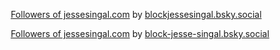 <section>
	<div class="holder center" style="width:fit-content; margin-right:auto; margin-left:auto; padding:0;">
		<p><a href="https://bsky.app/profile/blockjessesingal.bsky.social/lists/3lcnqjhhuax26" target="_blank">Followers of jessesingal.com</a> by <a href="https://bsky.app/profile/blockjessesingal.bsky.social" target="_blank">blockjessesingal.bsky.social</a></p>
		<p><a href="https://bsky.app/profile/block-jesse-singal.bsky.social/lists/3lcornxmcwg2o" target="_blank">Followers of jessesingal.com</a> by <a href="https://bsky.app/profile/block-jesse-singal.bsky.social" target="_blank">block-jesse-singal.bsky.social</a></p>
	</div>
</section>
<script>(()=>{const a = document.getElementById('navblocklists'); if(!!a){a.style.backgroundColor = "#077"};})();</script>